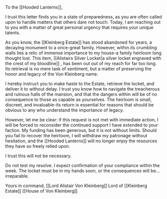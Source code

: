 
To the [[Hooded Lanterns]], 

I trust this letter finds you in a state of preparedness, as you are often called upon to handle matters that others dare not touch. Today, I am reaching out to you with a matter of great personal urgency that requires your unique talents.

As you know, the [[Kleinberg Estate]] has stood abandoned for years, a decaying monument to a once-great family. However, within its crumbling walls lies a relic of immense importance to my house-a family heirloom long thought lost. This item, [[Alistairs Silver Locket|a silver locket engraved with the crest of my bloodline]] , has been out out of my reach for far too long. Its retrieval is no mere task of sentiment, but a matter of preserving the honor and legacy of the Von Kleinberg name.

I hereby instruct you to make haste to the Estate, retrieve the locket, and deliver it to without delay. I trust you know how to navigate the treacherous and ruinous halls of the mansion, and that the dangers within will be of no consequence to those as capable as yourselves. The heirloom is small, discreet, and invaluable-its return is essential for reasons that should be obvious to any who understand the importance of legacy.

However, let me be clear: if this request is not met with immediate action, I will be forced to reconsider the continued support I have extended to your faction. My funding has been generous, but it is not without limits. Should you fail to recover the heirloom, I will withdraw my patronage without hesitation, and the [[Hooded Lanterns]] will no longer enjoy the resources they have so freely relied upon.

I trust this will not be necessary.

Do not test my resolve. I expect confirmation of your compliance within the week. The locket must be in my hands soon, or the consequences will be... irreparable.

Yours in command,
[[Lord Alistair Von Kleinberg]]
Lord of [[Kleinberg Estate]]
[[House of Von Kleinberg]]